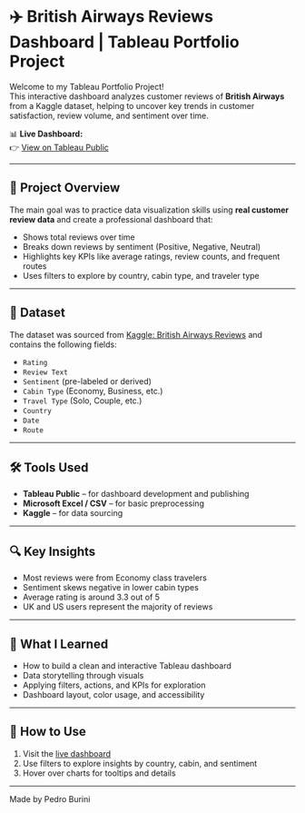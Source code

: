 # ✈️ British Airways Reviews Dashboard | Tableau Portfolio Project

Welcome to my Tableau Portfolio Project!  
This interactive dashboard analyzes customer reviews of **British Airways** from a Kaggle dataset, helping to uncover key trends in customer satisfaction, review volume, and sentiment over time.

📊 **Live Dashboard:**  
👉 [View on Tableau Public](https://public.tableau.com/views/BritishAirwaysReviews_17485885222310/BritishAirwaysReviewDashboard)

---

## 📌 Project Overview

The main goal was to practice data visualization skills using **real customer review data** and create a professional dashboard that:

- Shows total reviews over time
- Breaks down reviews by sentiment (Positive, Negative, Neutral)
- Highlights key KPIs like average ratings, review counts, and frequent routes
- Uses filters to explore by country, cabin type, and traveler type

---

## 📁 Dataset

The dataset was sourced from [Kaggle: British Airways Reviews](https://www.kaggle.com/datasets) and contains the following fields:

- `Rating`
- `Review Text`
- `Sentiment` (pre-labeled or derived)
- `Cabin Type` (Economy, Business, etc.)
- `Travel Type` (Solo, Couple, etc.)
- `Country`
- `Date`
- `Route`

---

## 🛠️ Tools Used

- **Tableau Public** – for dashboard development and publishing  
- **Microsoft Excel / CSV** – for basic preprocessing  
- **Kaggle** – for data sourcing  

---

## 🔍 Key Insights

- Most reviews were from Economy class travelers
- Sentiment skews negative in lower cabin types
- Average rating is around 3.3 out of 5
- UK and US users represent the majority of reviews

---

## 🧠 What I Learned

- How to build a clean and interactive Tableau dashboard
- Data storytelling through visuals
- Applying filters, actions, and KPIs for exploration
- Dashboard layout, color usage, and accessibility

---

## 📌 How to Use

1. Visit the [live dashboard](https://public.tableau.com/views/BritishAirwaysReviews_17485885222310/BritishAirwaysReviewDashboard)
2. Use filters to explore insights by country, cabin, and sentiment
3. Hover over charts for tooltips and details

---

Made by Pedro Burini
